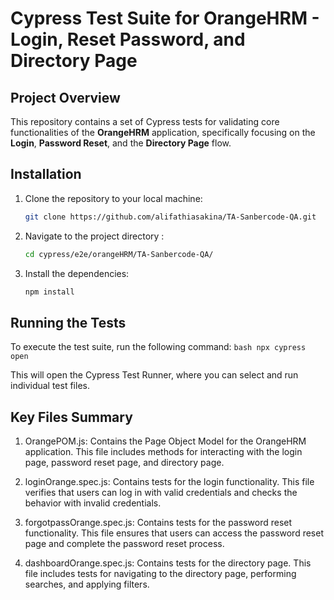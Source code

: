 # Cypress Test Suite for OrangeHRM - Login, Reset Password, and Directory Page

## Project Overview

This repository contains a set of Cypress tests for validating core functionalities of the **OrangeHRM** application, specifically focusing on the **Login**, **Password Reset**, and the **Directory Page** flow.

## Installation

1. Clone the repository to your local machine:
   ```bash
   git clone https://github.com/alifathiasakina/TA-Sanbercode-QA.git

2. Navigate to the project directory
:
    ```bash
    cd cypress/e2e/orangeHRM/TA-Sanbercode-QA/
    ```

3. Install the dependencies:
    ```bash
    npm install
    ```

## Running the Tests

To execute the test suite, run the following command:
    ```bash
    npx cypress open
    ```

This will open the Cypress Test Runner, where you can select and run individual test files.

## Key Files Summary

1. OrangePOM.js: Contains the Page Object Model for the OrangeHRM application. This file includes methods for interacting with the login page, password reset page, and directory page.

2. loginOrange.spec.js: Contains tests for the login functionality. This file verifies that users can log in with valid credentials and checks the behavior with invalid credentials.

3. forgotpassOrange.spec.js: Contains tests for the password reset functionality. This file ensures that users can access the password reset page and complete the password reset process.

4. dashboardOrange.spec.js: Contains tests for the directory page. This file includes tests for navigating to the directory page, performing searches, and applying filters.
